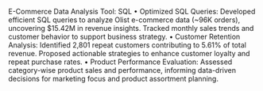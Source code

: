 E-Commerce Data Analysis
Tool: SQL
• Optimized SQL Queries: Developed efficient SQL queries to analyze Olist e-commerce data (~96K orders), uncovering $15.42M in revenue insights. Tracked monthly sales trends and customer behavior to support business strategy.
• Customer Retention Analysis: Identified 2,801 repeat customers contributing to 5.61% of total revenue. Proposed actionable strategies to enhance customer loyalty and repeat purchase rates.
• Product Performance Evaluation: Assessed category-wise product sales and performance, informing data-driven decisions for marketing focus and product assortment planning.
